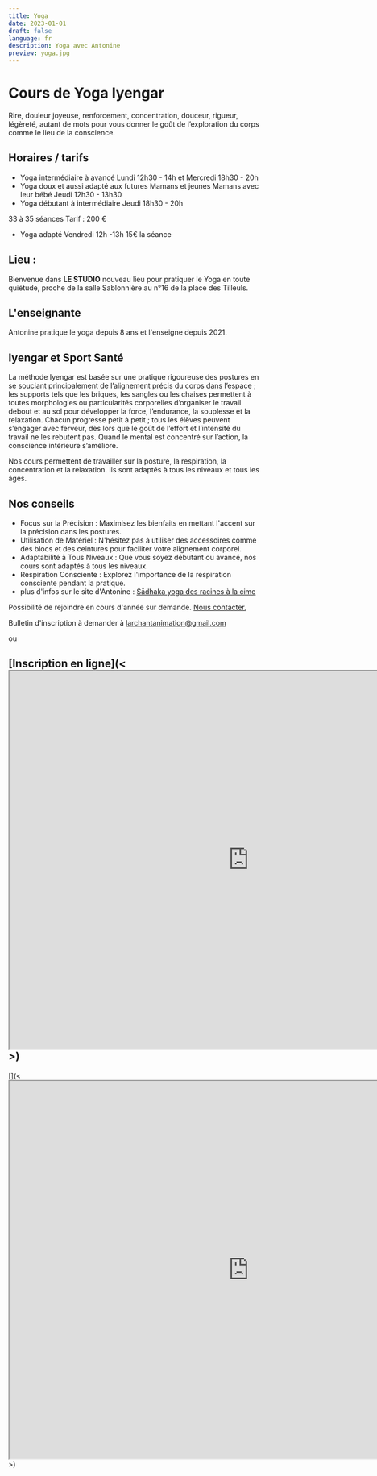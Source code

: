 ```yaml
---
title: Yoga
date: 2023-01-01
draft: false
language: fr
description: Yoga avec Antonine
preview: yoga.jpg
---
```

# Cours de Yoga Iyengar

Rire, douleur joyeuse, renforcement, concentration, douceur, rigueur, légèreté, autant de mots pour vous donner le goût de l’exploration du corps comme le lieu de la conscience.

## Horaires / tarifs

* Yoga intermédiaire à avancé Lundi 12h30 - 14h et Mercredi 18h30 - 20h 
* Yoga doux et aussi adapté aux futures Mamans et jeunes Mamans avec leur bébé Jeudi 12h30 - 13h30
* Yoga débutant à intermédiaire Jeudi 18h30 - 20h

33 à 35 séances Tarif : 200 €

* Yoga adapté Vendredi 12h -13h 15€ la séance

## Lieu :

Bienvenue dans **LE STUDIO** nouveau lieu pour pratiquer le Yoga en toute quiétude, proche de la salle Sablonnière au n°16 de la place des Tilleuls.

## L'enseignante

Antonine pratique le yoga depuis 8 ans et l'enseigne depuis 2021.

## Iyengar et Sport Santé

La méthode Iyengar est basée sur une pratique rigoureuse des postures en se souciant principalement de l’alignement précis du corps dans l’espace ; les supports tels que les briques, les sangles ou les chaises permettent à toutes morphologies ou particularités corporelles d’organiser le travail debout et au sol pour développer la force, l’endurance, la souplesse et la relaxation. Chacun progresse petit à petit ; tous les élèves peuvent s’engager avec ferveur, dès lors que le goût de l’effort et l’intensité du travail ne les rebutent pas. Quand le mental est concentré sur l’action, la conscience intérieure s’améliore.

Nos cours permettent de travailler sur la posture, la respiration, la concentration et la relaxation. Ils sont adaptés à tous les niveaux et tous les âges.

## Nos conseils

* Focus sur la Précision : Maximisez les bienfaits en mettant l'accent sur la précision dans les postures.
* Utilisation de Matériel : N'hésitez pas à utiliser des accessoires comme des blocs et des ceintures pour faciliter votre alignement corporel.
* Adaptabilité à Tous Niveaux : Que vous soyez débutant ou avancé, nos cours sont adaptés à tous les niveaux.
* Respiration Consciente : Explorez l'importance de la respiration consciente pendant la pratique.
* plus d'infos sur le site d'Antonine :  [Sādhaka yoga des racines à la cime](https://yoga.antoninerochet.fr/)[](https://yoga.antoninerochet.fr/)

Possibilité de rejoindre en cours d'année sur demande. [Nous contacter.](/contact)

Bulletin d'inscription à demander à larchantanimation@gmail.com 

ou 

## [Inscription en ligne](<<iframe width="950" height="750" src="https://larchant-animation.s2.yapla.com/fr/event-89162"></iframe>>) 

[](<<iframe width="950" height="750" src="https://larchant-animation.s2.yapla.com/fr/event-89162"></iframe>>)
